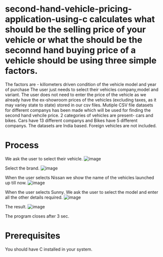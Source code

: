 # second-hand-vehicle-pricing-application-using-c calculates what should be the selling price of your vehicle or what the should be the seconnd hand buying price of a vehicle should be using three simple factors.
The factors are -
killometers driven
condition of the vehicle
model and year of purchase
The user just needs to select their vehicles company,model and variant. The user does not need to enter the price of the vehicle as we already have the ex-showroom prices of the vehicles (excluding taxes, as it may variey state to state) stored in our csv files.
Mutiple CSV file datasets for different companys has been made which will be used for finding the second hand vehcile price.
2 categories of vehicles are present- cars and bikes.
Cars have 13 different companys and Bikes have 5 different companys.
The datasets are India based. Foreign vehicles are not included.

# Process

We ask the user to select their vehicle.
![image](https://user-images.githubusercontent.com/73696432/236616906-128212d3-db68-47af-98d9-662daa38b826.png)

Select the brand.
![image](https://user-images.githubusercontent.com/73696432/236617114-77a8ff31-9cb1-45ff-950f-f89c4e182b79.png)

When the user selects Nissan we show the name of the vehicles launched up till now.
![image](https://user-images.githubusercontent.com/73696432/236617723-e4e6fc32-bd8e-474b-86e3-1e9f2a16b71b.png)


When the user selects Sunny. We ask the user to select the model and enter all the other details required.
![image](https://user-images.githubusercontent.com/73696432/236617569-6c0cfa39-0f66-43a7-a739-810f251ea416.png)

The result.
![image](https://user-images.githubusercontent.com/73696432/236617626-3ae421ff-9f6b-4047-8470-1d1dd1acaf99.png)

The program closes after 3 sec.

# Prerequisites
You should have C installed in your system.



